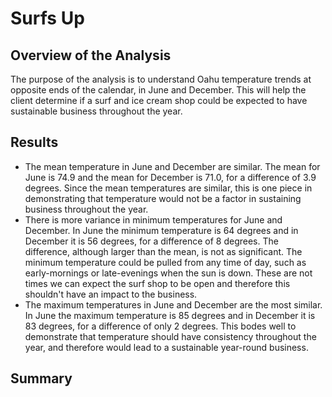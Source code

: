 # Surfs Up

## Overview of the Analysis
The purpose of the analysis is to understand Oahu temperature trends at opposite ends of the calendar, in June and December. This will help the client determine if a surf and ice cream shop could be expected to have sustainable business throughout the year.

## Results
* The mean temperature in June and December are similar. The mean for June is 74.9 and the mean for December is 71.0, for a difference of 3.9 degrees. Since the mean temperatures are similar, this is one piece in demonstrating that temperature would not be a factor in sustaining business throughout the year.
* There is more variance in minimum temperatures for June and December. In June the minimum temperature is 64 degrees and in December it is 56 degrees, for a difference of 8 degrees. The difference, although larger than the mean, is not as significant. The minimum temperature could be pulled from any time of day, such as early-mornings or late-evenings when the sun is down. These are not times we can expect the surf shop to be open and therefore this shouldn't have an impact to the business.
* The maximum temperatures in June and December are the most similar. In June the maximum temperature is 85 degrees and in December it is 83 degrees, for a difference of only 2 degrees. This bodes well to demonstrate that temperature should have consistency throughout the year, and therefore would lead to a sustainable year-round business.

## Summary
